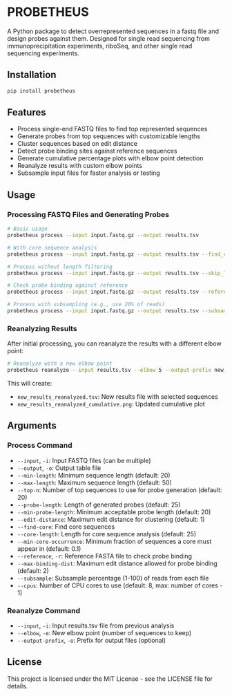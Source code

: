 # PROBETHEUS

A Python package to detect overrepresented sequences in a fastq file and design probes against them. Designed for single read sequencing from immunoprecipitation experiments, riboSeq, and other single read sequencing experiments.

## Installation

```bash
pip install probetheus
```

## Features

- Process single-end FASTQ files to find top represented sequences
- Generate probes from top sequences with customizable lengths
- Cluster sequences based on edit distance
- Detect probe binding sites against reference sequences
- Generate cumulative percentage plots with elbow point detection
- Reanalyze results with custom elbow points
- Subsample input files for faster analysis or testing

## Usage

### Processing FASTQ Files and Generating Probes

```bash
# Basic usage
probetheus process --input input.fastq.gz --output results.tsv

# With core sequence analysis
probetheus process --input input.fastq.gz --output results.tsv --find_core --core_length 25

# Process without length filtering
probetheus process --input input.fastq.gz --output results.tsv --skip_length_filter

# Check probe binding against reference
probetheus process --input input.fastq.gz --output results.tsv --reference ref.fasta --max_binding_dist 2

# Process with subsampling (e.g., use 20% of reads)
probetheus process --input input.fastq.gz --output results.tsv --subsample 20
```

### Reanalyzing Results

After initial processing, you can reanalyze the results with a different elbow point:

```bash
# Reanalyze with a new elbow point
probetheus reanalyze --input results.tsv --elbow 5 --output-prefix new_results
```

This will create:
- `new_results_reanalyzed.tsv`: New results file with selected sequences
- `new_results_reanalyzed_cumulative.png`: Updated cumulative plot

## Arguments

### Process Command
- `--input`, `-i`: Input FASTQ files (can be multiple)
- `--output`, `-o`: Output table file
- `--min-length`: Minimum sequence length (default: 20)
- `--max-length`: Maximum sequence length (default: 50)
- `--top-n`: Number of top sequences to use for probe generation (default: 20)
- `--probe-length`: Length of generated probes (default: 25)
- `--min-probe-length`: Minimum acceptable probe length (default: 20)
- `--edit-distance`: Maximum edit distance for clustering (default: 1)
- `--find-core`: Find core sequences
- `--core-length`: Length for core sequence analysis (default: 25)
- `--min-core-occurrence`: Minimum fraction of sequences a core must appear in (default: 0.1)
- `--reference`, `-r`: Reference FASTA file to check probe binding
- `--max-binding-dist`: Maximum edit distance allowed for probe binding (default: 2)
- `--subsample`: Subsample percentage (1-100) of reads from each file
- `--cpus`: Number of CPU cores to use (default: 8, max: number of cores - 1)

### Reanalyze Command
- `--input`, `-i`: Input results.tsv file from previous analysis
- `--elbow`, `-e`: New elbow point (number of sequences to keep)
- `--output-prefix`, `-o`: Prefix for output files (optional)

## License

This project is licensed under the MIT License - see the LICENSE file for details. 